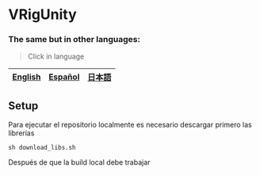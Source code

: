 # VRigUnity

### The same but in other languages:
> Click in language

| [English](./README.md) | [Español](./README_ES.md) | [日本語](./README_JP.md) |
| --- | --- | --- |


## Setup
Para ejecutar el repositorio localmente es necesario descargar primero las librerías
```
sh download_libs.sh
```

Después de que la build local debe trabajar
